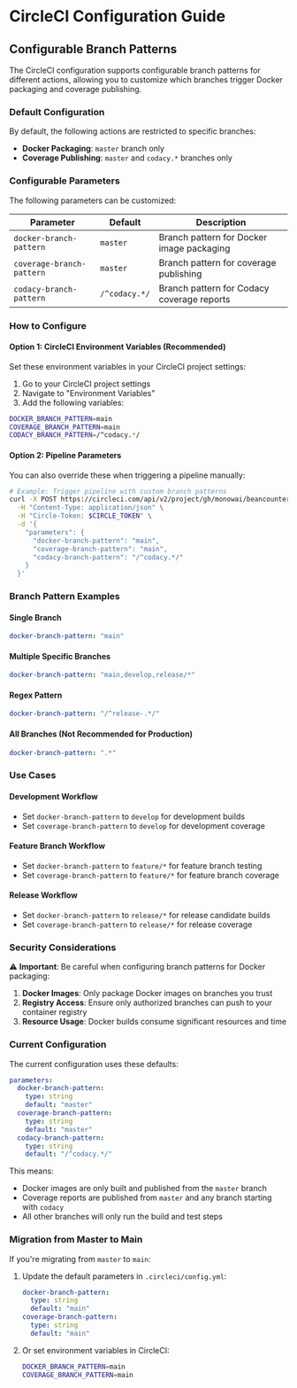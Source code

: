 # CircleCI Configuration Guide

## Configurable Branch Patterns

The CircleCI configuration supports configurable branch patterns for different actions, allowing you to customize which branches trigger Docker packaging and coverage publishing.

### Default Configuration

By default, the following actions are restricted to specific branches:

- **Docker Packaging**: `master` branch only
- **Coverage Publishing**: `master` and `codacy.*` branches only

### Configurable Parameters

The following parameters can be customized:

| Parameter | Default | Description |
|-----------|---------|-------------|
| `docker-branch-pattern` | `master` | Branch pattern for Docker image packaging |
| `coverage-branch-pattern` | `master` | Branch pattern for coverage publishing |
| `codacy-branch-pattern` | `/^codacy.*/` | Branch pattern for Codacy coverage reports |

### How to Configure

#### Option 1: CircleCI Environment Variables (Recommended)

Set these environment variables in your CircleCI project settings:

1. Go to your CircleCI project settings
2. Navigate to "Environment Variables"
3. Add the following variables:

```bash
DOCKER_BRANCH_PATTERN=main
COVERAGE_BRANCH_PATTERN=main
CODACY_BRANCH_PATTERN=/^codacy.*/
```

#### Option 2: Pipeline Parameters

You can also override these when triggering a pipeline manually:

```bash
# Example: Trigger pipeline with custom branch patterns
curl -X POST https://circleci.com/api/v2/project/gh/monowai/beancounter/pipeline \
  -H "Content-Type: application/json" \
  -H "Circle-Token: $CIRCLE_TOKEN" \
  -d '{
    "parameters": {
      "docker-branch-pattern": "main",
      "coverage-branch-pattern": "main",
      "codacy-branch-pattern": "/^codacy.*/"
    }
  }'
```

### Branch Pattern Examples

#### Single Branch
```yaml
docker-branch-pattern: "main"
```

#### Multiple Specific Branches
```yaml
docker-branch-pattern: "main,develop,release/*"
```

#### Regex Pattern
```yaml
docker-branch-pattern: "/^release-.*/"
```

#### All Branches (Not Recommended for Production)
```yaml
docker-branch-pattern: ".*"
```

### Use Cases

#### Development Workflow
- Set `docker-branch-pattern` to `develop` for development builds
- Set `coverage-branch-pattern` to `develop` for development coverage

#### Feature Branch Workflow
- Set `docker-branch-pattern` to `feature/*` for feature branch testing
- Set `coverage-branch-pattern` to `feature/*` for feature branch coverage

#### Release Workflow
- Set `docker-branch-pattern` to `release/*` for release candidate builds
- Set `coverage-branch-pattern` to `release/*` for release coverage

### Security Considerations

⚠️ **Important**: Be careful when configuring branch patterns for Docker packaging:

1. **Docker Images**: Only package Docker images on branches you trust
2. **Registry Access**: Ensure only authorized branches can push to your container registry
3. **Resource Usage**: Docker builds consume significant resources and time

### Current Configuration

The current configuration uses these defaults:

```yaml
parameters:
  docker-branch-pattern:
    type: string
    default: "master"
  coverage-branch-pattern:
    type: string
    default: "master"
  codacy-branch-pattern:
    type: string
    default: "/^codacy.*/"
```

This means:
- Docker images are only built and published from the `master` branch
- Coverage reports are published from `master` and any branch starting with `codacy`
- All other branches will only run the build and test steps

### Migration from Master to Main

If you're migrating from `master` to `main`:

1. Update the default parameters in `.circleci/config.yml`:
   ```yaml
   docker-branch-pattern:
     type: string
     default: "main"
   coverage-branch-pattern:
     type: string
     default: "main"
   ```

2. Or set environment variables in CircleCI:
   ```bash
   DOCKER_BRANCH_PATTERN=main
   COVERAGE_BRANCH_PATTERN=main
   ```
